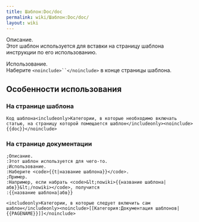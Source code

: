 ```yaml
---
title: Шаблон:Doc/doc
permalink: wiki/Шаблон:Doc/doc/
layout: wiki
---
```


Описание.  
Этот шаблон используется для вставки на страницу шаблона инструкции по
его использованию.

Использование.  
Наберите `<noinclude>``</noinclude>` в конце страницы шаблона.

## Особенности использования

### На странице шаблона

    Код шаблона<includeonly>Категории, в которые необходимо включать статью, на страницу которой помещается шаблон</includeonly><noinclude>{{doc}}</noinclude>

### На странице документации

    ;Описание.
    :Этот шаблон используется для чего-то.
    ;Использование. 
    :Наберите <code>{{t|название шаблона}}</code>.
    ;Пример.
    :Например, если набрать <code>&lt;nowiki>{{название шаблона|абв}}&lt;/nowiki></code>, получится
    :{{название шаблона|абв}}

    <includeonly>Категории, в которые следует включить сам шаблон</includeonly><noinclude>[[Категория:Документация шаблонов|{{PAGENAME}}]]</noinclude>

<includeonly>[](Категория:Основные_шаблоны "wikilink")</includeonly><noinclude>[](Категория:Документация_шаблонов "wikilink")</noinclude>
